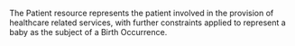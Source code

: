 The Patient resource represents the patient involved in the provision of healthcare related services, with further constraints applied to represent a baby as the subject of a Birth Occurrence.